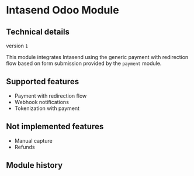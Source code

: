 # Intasend Odoo Module

## Technical details

version `1`

This module integrates Intasend using the generic payment with redirection flow based on form
submission provided by the `payment` module.

## Supported features

- Payment with redirection flow
- Webhook notifications
- Tokenization with payment

## Not implemented features

- Manual capture
- Refunds

## Module history
